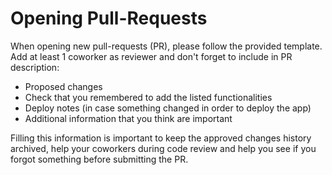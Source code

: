 # Opening Pull-Requests

When opening new pull-requests (PR), please follow the provided template. Add at least 1 coworker as reviewer and don't forget to include in PR description:

- Proposed changes
- Check that you remembered to add the listed functionalities
- Deploy notes (in case something changed in order to deploy the app)
- Additional information that you think are important

Filling this information is important to keep the approved changes history archived, help your coworkers
during code review and help you see if you forgot something before submitting the PR.

